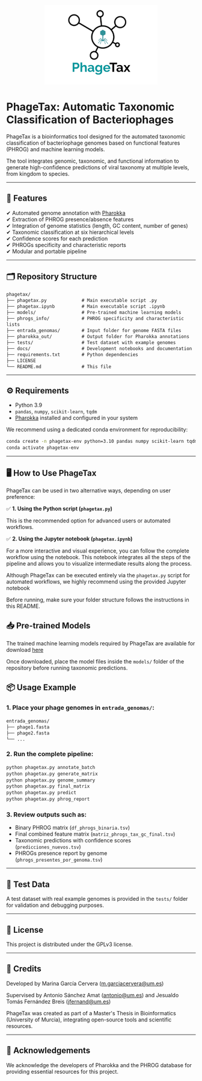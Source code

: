 
<p align="center">
  <img src="docs/phagetax_logo.png" alt="PhageTax logo" width="300">
</p>

# PhageTax: Automatic Taxonomic Classification of Bacteriophages

PhageTax is a bioinformatics tool designed for the automated taxonomic classification of bacteriophage genomes based on functional features (PHROG) and machine learning models.

The tool integrates genomic, taxonomic, and functional information to generate high-confidence predictions of viral taxonomy at multiple levels, from kingdom to species.

---

## 🚀 **Features**

✔ Automated genome annotation with [Pharokka](https://github.com/gbouras13/pharokka)  
✔ Extraction of PHROG presence/absence features  
✔ Integration of genome statistics (length, GC content, number of genes)  
✔ Taxonomic classification at six hierarchical levels  
✔ Confidence scores for each prediction  
✔ PHROGs specificity and characteristic reports  
✔ Modular and portable pipeline  

---

## 🗂 **Repository Structure**

```
phagetax/
├── phagetax.py             # Main executable script .py
├── phagetax.ipynb          # Main executable script .ipynb
├── models/                 # Pre-trained machine learning models
├── phrogs_info/            # PHROG specificity and characteristic lists
├── entrada_genomas/        # Input folder for genome FASTA files
├── pharokka_out/           # Output folder for Pharokka annotations
├── tests/                  # Test dataset with example genomes
├── docs/                   # Development notebooks and documentation
├── requirements.txt        # Python dependencies
├── LICENSE
└── README.md               # This file
```

---

## ⚙️ **Requirements**

- Python 3.9
- `pandas`, `numpy`, `scikit-learn`, `tqdm`
- [Pharokka](https://github.com/gbouras13/pharokka) installed and configured in your system

We recommend using a dedicated conda environment for reproducibility:

```bash
conda create -n phagetax-env python=3.10 pandas numpy scikit-learn tqdm
conda activate phagetax-env
```

---

## 🖥️ **How to Use PhageTax**

PhageTax can be used in two alternative ways, depending on user preference:

✅ **1. Using the Python script (`phagetax.py`)**

This is the recommended option for advanced users or automated workflows.

✅ **2. Using the Jupyter notebook (`phagetax.ipynb`)**

For a more interactive and visual experience, you can follow the complete workflow using the notebook. This notebook integrates all the steps of the pipeline and allows you to visualize intermediate results along the process.

Although PhageTax can be executed entirely via the `phagetax.py` script for automated workflows, we highly recommend using the provided Jupyter notebook

Before running, make sure your folder structure follows the instructions in this README.

## 📥 **Pre-trained Models**

The trained machine learning models required by PhageTax are available for download [here](https://drive.google.com/drive/folders/1rFWZPoAyeNuwfWApHkQhflP-UhJpDtPp?usp=sharing)

Once downloaded, place the model files inside the `models/` folder of the repository before running taxonomic predictions.

## 📦 **Usage Example**

### 1. Place your phage genomes in `entrada_genomas/`:

```
entrada_genomas/
├── phage1.fasta
├── phage2.fasta
└── ...
```

### 2. Run the complete pipeline:

```bash
python phagetax.py annotate_batch
python phagetax.py generate_matrix
python phagetax.py genome_summary
python phagetax.py final_matrix
python phagetax.py predict
python phagetax.py phrog_report
```

### 3. Review outputs such as:

- Binary PHROG matrix (`df_phrogs_binaria.tsv`)  
- Final combined feature matrix (`matriz_phrogs_tax_gc_final.tsv`)  
- Taxonomic predictions with confidence scores (`predicciones_nuevos.tsv`)  
- PHROGs presence report by genome (`phrogs_presentes_por_genoma.tsv`)  

---

## 🧪 **Test Data**

A test dataset with real example genomes is provided in the `tests/` folder for validation and debugging purposes.

---

## 📄 **License**

This project is distributed under the GPLv3 license.

---

## 🧬 **Credits**

Developed by Marina García Cervera  (m.garciacervera@um.es)

Supervised by Antonio Sánchez Amat (antonio@um.es) and Jesualdo Tomás Fernández Breis (jfernand@um.es)

PhageTax was created as part of a Master's Thesis in Bioinformatics (University of Murcia), integrating open-source tools and scientific resources.

---

## 🤝 **Acknowledgements**

We acknowledge the developers of Pharokka and the PHROG database for providing essential resources for this project.

